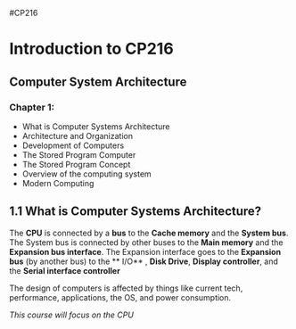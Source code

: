 #CP216

# Introduction to CP216
## Computer System Architecture

### Chapter 1:
- What is Computer Systems Architecture
- Architecture and Organization
- Development of Computers
- The Stored Program Computer
- The Stored Program Concept
- Overview of the computing system
- Modern Computing

## 1.1 What is Computer Systems Architecture?

The **CPU** is connected by a **bus** to the **Cache memory** and the **System bus**. The System bus is connected by other buses to the **Main memory** and the **Expansion bus interface**. The Expansion interface goes to the **Expansion bus** (by another bus) to the ** I/O** , **Disk Drive**, **Display controller**, and the **Serial interface controller**

The design of computers is affected by things like current tech, performance, applications, the OS, and power consumption.

*This course will focus on the CPU*
